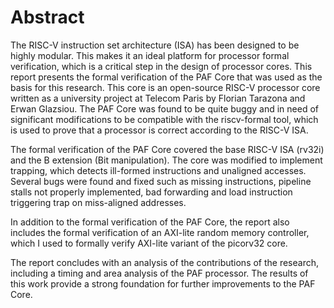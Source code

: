 # Abstract

The RISC-V instruction set architecture (ISA) has been designed to be highly modular. This makes it an ideal platform for processor formal verification, which is a critical step in the design of processor cores. This report presents the formal verification of the PAF Core that was used as the basis for this research. This core is an open-source RISC-V processor core written as a university project at Telecom Paris by Florian Tarazona and Erwan Glazsiou. The PAF Core was found to be quite buggy and in need of significant modifications to be compatible with the riscv-formal tool, which is used to prove that a processor is correct according to the RISC-V ISA.

The formal verification of the PAF Core covered the base RISC-V ISA (rv32i) and the B extension (Bit manipulation). The core was modified to implement trapping, which detects ill-formed instructions and unaligned accesses. Several bugs were found and fixed such as missing instructions, pipeline stalls not properly implemented, bad forwarding and load instruction triggering trap on miss-aligned addresses.

In addition to the formal verification of the PAF Core, the report also includes the formal verification of an AXI-lite random memory controller, which I used to formally verify AXI-lite variant of the picorv32 core.

The report concludes with an analysis of the contributions of the research, including a timing and area analysis of the PAF processor. The results of this work provide a strong foundation for further improvements to the PAF Core.  


